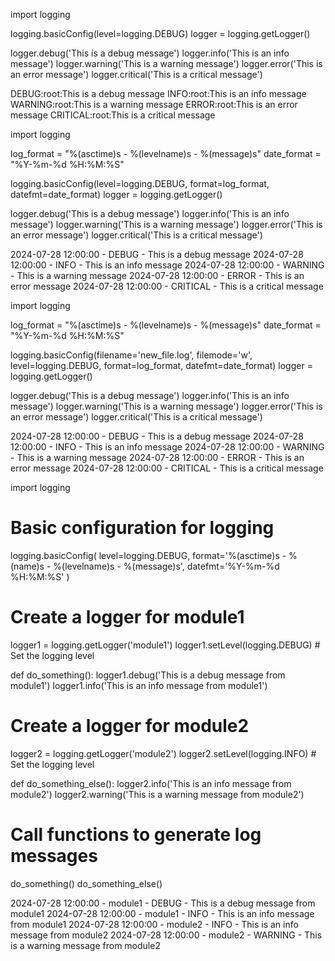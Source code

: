 import logging

logging.basicConfig(level=logging.DEBUG)
logger = logging.getLogger()

logger.debug('This is a debug message')
logger.info('This is an info message')
logger.warning('This is a warning message')
logger.error('This is an error message')
logger.critical('This is a critical message')

DEBUG:root:This is a debug message
INFO:root:This is an info message
WARNING:root:This is a warning message
ERROR:root:This is an error message
CRITICAL:root:This is a critical message

import logging

log_format = "%(asctime)s - %(levelname)s - %(message)s"
date_format = "%Y-%m-%d %H:%M:%S"

logging.basicConfig(level=logging.DEBUG, format=log_format, datefmt=date_format)
logger = logging.getLogger()

logger.debug('This is a debug message')
logger.info('This is an info message')
logger.warning('This is a warning message')
logger.error('This is an error message')
logger.critical('This is a critical message')


2024-07-28 12:00:00 - DEBUG - This is a debug message
2024-07-28 12:00:00 - INFO - This is an info message
2024-07-28 12:00:00 - WARNING - This is a warning message
2024-07-28 12:00:00 - ERROR - This is an error message
2024-07-28 12:00:00 - CRITICAL - This is a critical message


import logging

log_format = "%(asctime)s - %(levelname)s - %(message)s"
date_format = "%Y-%m-%d %H:%M:%S"

logging.basicConfig(filename='new_file.log', filemode='w', level=logging.DEBUG, format=log_format, datefmt=date_format)
logger = logging.getLogger()

logger.debug('This is a debug message')
logger.info('This is an info message')
logger.warning('This is a warning message')
logger.error('This is an error message')
logger.critical('This is a critical message')


2024-07-28 12:00:00 - DEBUG - This is a debug message
2024-07-28 12:00:00 - INFO - This is an info message
2024-07-28 12:00:00 - WARNING - This is a warning message
2024-07-28 12:00:00 - ERROR - This is an error message
2024-07-28 12:00:00 - CRITICAL - This is a critical message


import logging

# Basic configuration for logging
logging.basicConfig(
    level=logging.DEBUG,
    format='%(asctime)s - %(name)s - %(levelname)s - %(message)s',
    datefmt='%Y-%m-%d %H:%M:%S'
)

# Create a logger for module1
logger1 = logging.getLogger('module1')
logger1.setLevel(logging.DEBUG)  # Set the logging level

def do_something():
    logger1.debug('This is a debug message from module1')
    logger1.info('This is an info message from module1')

# Create a logger for module2
logger2 = logging.getLogger('module2')
logger2.setLevel(logging.INFO)  # Set the logging level

def do_something_else():
    logger2.info('This is an info message from module2')
    logger2.warning('This is a warning message from module2')

# Call functions to generate log messages
do_something()
do_something_else()


2024-07-28 12:00:00 - module1 - DEBUG - This is a debug message from module1
2024-07-28 12:00:00 - module1 - INFO - This is an info message from module1
2024-07-28 12:00:00 - module2 - INFO - This is an info message from module2
2024-07-28 12:00:00 - module2 - WARNING - This is a warning message from module2
